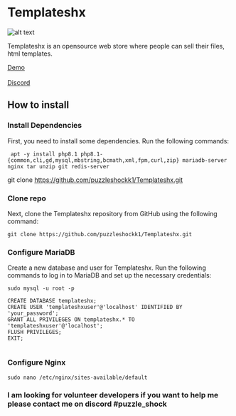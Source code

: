 # Templateshx
![alt text](https://img.shields.io/github/directory-file-count/puzzleshockk1/templateXZ?style=flat-square)<br /> 


Templateshx is an opensource web store where people can sell their files, html templates.

[Demo](https://store.puzzleshock
) <br />  
[Discord](https://discord.gg/nBAQNBTn2T 
) 

## How to install
### Install Dependencies 
First, you need to install some dependencies. Run the following commands:
```
 apt -y install php8.1 php8.1-{common,cli,gd,mysql,mbstring,bcmath,xml,fpm,curl,zip} mariadb-server nginx tar unzip git redis-server
```



git clone https://github.com/puzzleshockk1/Templateshx.git 
### Clone repo
Next, clone the Templateshx repository from GitHub using the following command:
```
git clone https://github.com/puzzleshockk1/Templateshx.git 
```
### Configure MariaDB
Create a new database and user for Templateshx. Run the following commands to log in to MariaDB and set up the necessary credentials:
```
sudo mysql -u root -p

```
```
CREATE DATABASE templateshx;
CREATE USER 'templateshxuser'@'localhost' IDENTIFIED BY 'your_password';
GRANT ALL PRIVILEGES ON templateshx.* TO 'templateshxuser'@'localhost';
FLUSH PRIVILEGES;
EXIT;


```
### Configure Nginx
```
sudo nano /etc/nginx/sites-available/default

```
### I am looking for volunteer developers if you want to help me please contact me on discord #puzzle_shock 
